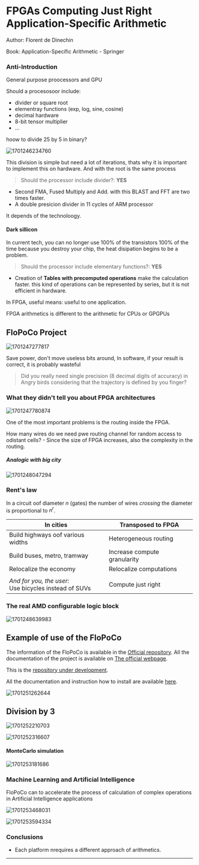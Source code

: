# FPGAs Computing Just Right Application-Specific Arithmetic

Author: Florent de Dinechin

Book: Application-Specific Arithmetic - Springer

### Anti-Introduction

General purpose proocessors and GPU

Should a procesosoor include:

- divider or square root
- elementray functions (exp, log, sine, cosine)
- decimal hardware
- 8-bit tensor multiplier
- ...

hoow to divide 25 by 5 in binary?

![1701246234760](image/Dia_08/1701246234760.png)

This division is simple but need a lot of iterations, thats why it is important to implement this on hardware. And with the root is the same process

> Should the processor include divider?: **YES**

- Second FMA, Fused Multiply and Add. with this BLAST and FFT are two times faster.
- A double presicion divider in 11 cycles of ARM processor

It depends of the technoloogy.

#### Dark sillicon

In current tech, you can no longer use 100% of the transistors 100% of the time because you destroy your chip, the heat disipation begins to be a problem.

> Should the processor include elementary functions?: **YES**

- Creation of **Tables with precomputed operations** make the calculation faster. this kind of operations can be represented by series, but it is not efficient in hardware.

In FPGA, useful means: useful to one application.

FPGA arithmetics is different to the arithmetic for CPUs or GPGPUs

## FloPoCo Project

![1701247277817](image/Dia_08/1701247277817.png)

Save power, don't move useless bits around, In software, if your result is correct, it is probably wasteful

> Did you really need single precision (8 decimal digits of accuracy) in Angry birds considering that the trajectory is defined by you finger?

### What they didn't tell you about FPGA architectures

![1701247780874](image/Dia_08/1701247780874.png)

One of the most important problems is the routing inside the FPGA.

How many wires do we need pwe routing channel for random access to odistant cells? - Since the size of FPGA increases, also the complexity in the routing.

##### Analogic with big city

![1701248047294](image/Dia_08/1701248047294.png)

### Rent's law

In a circuit oof diameter $n$ (gates) the number of wires *crossing* the diameter is proportional to $n^r$.

| In cities                                                    | Transposed to FPGA           |
| ------------------------------------------------------------ | ---------------------------- |
| Build highways oof various widths                            | Heterogeneous routing        |
| Build buses, metro, tramway                                  | Increase compute granularity |
| Relocalize the economy                                       | Relocalize computations      |
|                                                              |                              |
| *And for you, the user:*<br />Use bicycles instead of SUVs | Compute just right           |

### The real AMD configurable logic block

![1701248639983](image/Dia_08/1701248639983.png)

## Example of use of the FloPoCo

The information of the FloPoCo is available in the [Official repository](https://gitlab.inria.fr/flopoco/flopoco). All the documentation of the project is available on [The official webpage](http://flopoco.org).

This is the [repository under development](https://gitlab.com/flopoco/flopoco).

All the documentation and instruction how to install are available [here](https://gitlab.inria.fr/flopoco/flopoco/-/tree/master/doc/web?ref_type=heads).

![1701251262644](image/Dia_08/1701251262644.png)

## Division by 3

![1701252210703](image/Dia_08/1701252210703.png)

![1701252316607](image/Dia_08/1701252316607.png)

#### MonteCarlo simulation

![1701253181686](image/Dia_08/1701253181686.png)

### Machine Learning and Artificial Intelligence

FloPoCo can to accelerate the process of calculation of complex operations in Artificial Intelligence applications

![1701253468031](image/Dia_08/1701253468031.png)

![1701253594334](image/Dia_08/1701253594334.png)

### Conclusions

- Each platform nrequires a different approach of arithmetics.

---
